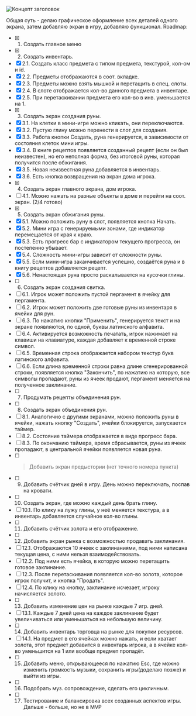 ![Концепт заголовок](https://i.ibb.co/SNvBqdD/roadmap-logo.png)

Общая суть - делаю графическое оформление всех деталей одного экрана, затем добавляю экран в игру, добавляю функционал.
Roadmap:
- [x] 1. Создать главное меню
- [x] 2. Создать инвентарь.
- [x] 2.1. Создать класс предмета с типом предмета, текстурой, кол-ом и id.
- [x] 2.2. Предметы отображаются в соот. вкладке.
- [x] 2.3. Предметы можно взять мышкой и перетащить в спец. слоты.
- [x] 2.4. В слоте отображается кол-во данного предмета в инвентаре.
- [x] 2.5. При перетаскивании предмета его кол-во в инв. уменьшается на 1.
- [x] 3. Создать экран создания руны.
- [x] 3.1. На клетки в мини-игре можно кликать, они переключаются.
- [x] 3.2. Пустую глину можно перенести в слот для создания.
- [x] 3.3. Работа кнопки Создать, руна генерируется, в зависимости от состояния клеток мини игры.
- [x] 3.4. В книге рецептов появляется созданный рецепт (если он был неизвестен), но его неполная форма, без итоговой руны, которая получится после обжигания.
- [x] 3.5. Новая неизвестная руна добавляется в инвентарь.
- [x] 3.6. Есть кнопка возвращения на экран дома игрока.
- [x] 4. Создать экран главного экрана, дом игрока.
- [ ] 4.1. Можно нажать на разные объекты в доме и перейти на соот. экран. (2/4 готово)
- [x] 5. Создать экран обжигания руны.
- [x] 5.1. Можно положить руну в слот, появляется кнопка Начать.
- [x] 5.2. Мини игра с генерируемыми зонами, где индикатор перемещается от края к краю.
- [x] 5.3. Есть прогресс бар с индикатором текущего прогресса, он постепенно убывает.
- [x] 5.4. Сложность мини-игры зависит от сложности руны.
- [x] 5.5. Если мини-игра заканчивается успешно, создаётся руна и в книгу рецептов добавляется рецепт.
- [x] 5.6. Ненастоящая руна просто раскалывается на кусочки глины.
- [ ] 6. Создать экран создания свитка.
- [ ] 6.1. Игрок может положить пустой пергамент в ячейку для пергамента.
- [ ] 6.2. Игрок может положить две готовые руны из инвентаря в ячейки для рун.
- [ ] 6.3. По нажатию кнопки "Применить", генерируется текст и на экране появляются, по одной, буквы латинского алфавита.
- [ ] 6.4. Активируется возможность печатать, игрок нажимает на клавиши на клавиатуре, каждая добавляет к временной строке символ.
- [ ] 6.5. Временная строка отображается набором текстур букв латинского алфавита.
- [ ] 6.6. Если длина временной строки равна длине сгенерированной строки, появляется кнопка "Закончить", по нажатию на которую, все символы пропадают, руны из ячеек продают, пергамент меняется на полученное заклинание.
- [ ] 7. Продумать рецепты объединения рун.
- [ ] 8. Создать экран объединения рун.
- [ ] 8.1. Аналогично с другими экранами, можно положить руны в ячейки, нажать кнопку "Создать", ячейки блокируется, запускается таймер.
- [ ] 8.2. Состояние таймера отображается в виде прогресс бара.
- [ ] 8.3. По окончанию таймера, время сбрасывается, руны из ячеек пропадают, в центральной ячейки появляется новая руна.
- [ ] > Добавить экран предыстории (нет точного номера пункта)
- [ ] 9. Добавить счётчик дней в игру. День можно переключать, поспав на кровати.
- [ ] 10. Создать экран, где можно каждый день брать глину.
- [ ] 10.1. По клику на лужу глины, у неё меняется текстура, а в инвентарь добавляется случайное кол-во глины.
- [ ] 11. Добавить счётчик золота и его отображение.
- [ ] 12. Добавить экран рынка с возможностью продавать заклинания.
- [ ] 12.1. Отображаются 10 ячеек с заклинаниями, под ними написана текущая цена, с ними нельзя взаимодействовать.
- [ ] 12.2. Под ними есть ячейка, в которую можно перетащить готовое заклинание.
- [ ] 12.3. После перетаскивания появляется кол-во золота, которое игрок получит, и кнопка "Продать".
- [ ] 12.4. По клику на кнопку, заклинание исчезает, игроку начисляется золото.
- [ ] 13. Добавить изменение цен на рынке каждые 7 игр. дней.
- [ ] 13.1. Каждые 7 дней цена на каждое заклинание будет увеличиваться или уменьшаться на небольшую величину.
- [ ] 14. Добавить инвентарь торговца на рынке для покупки ресурсов.
- [ ] 14.1. На предмет в его ячейках можно нажать, и если хватает золота, этот предмет добавится в инвентарь игрока, а в ячейке кол-во уменьшится на 1 или вообще предмет пропадёт.
- [ ] 15. Добавить меню, открывающееся по нажатию Esc, где можно изменить громкость музыки, сохранить игры(доделаю позже) и выйти из игры.
- [ ] 16. Подобрать муз. сопровождение, сделать его цикличным.
- [ ] 17. Тестирование и балансировка всех созданных аспектов игры.
Дальше - больше, но не в MVP
